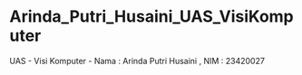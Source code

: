 # Arinda_Putri_Husaini_UAS_VisiKomputer
UAS - Visi Komputer     -  Nama : Arinda Putri Husaini , NIM : 23420027
